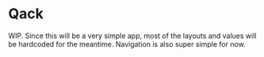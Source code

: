 # Qack

WIP. Since this will be a very simple app, most of the layouts and values will be hardcoded for the meantime.
Navigation is also super simple for now.